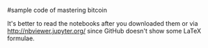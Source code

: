 #sample code of mastering bitcoin

It's better to read the notebooks after you downloaded them or via http://nbviewer.jupyter.org/ since GitHub doesn't show some LaTeX formulae.
